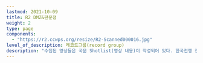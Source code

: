 ```yaml
---
lastmod: 2021-10-09
title: R2 DMZ&판문점
weight: 2
type: page
components: 
  - "https://r2.ccwps.org/resize/R2-Scanned000016.jpg"
level_of_description: 레코드그룹(record group)
description: "수집된 영상들은 국문 Shotlist(영상 내용)이 작성되어 있다. 한국전쟁 전후의 파주, 문산 지역 및 DMZ 지역에 대한 확인하지 못 했던 영상들에 대한 기록이다."
---
```

